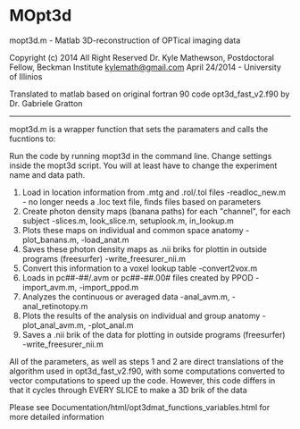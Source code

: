 # MOpt3d

mopt3d.m - Matlab 3D-reconstruction of OPTical imaging data

Copyright (c) 2014 All Right Reserved
Dr. Kyle Mathewson, Postdoctoral Fellow, Beckman Institute
kylemath@gmail.com
April 24/2014 - University of Illinios

Translated to matlab based on original fortran 90 code opt3d_fast_v2.f90 by Dr. Gabriele Gratton

------------------

mopt3d.m is a wrapper function that sets the paramaters and calls the fucntions to:

Run the code by running mopt3d in the command line. Change settings inside the mopt3d script. You will at least have to change the experiment name and data path.

1) Load in location information from .mtg and .rol/.tol files 
 -readloc_new.m - no longer needs a .loc text file, finds files  based on parameters
2) Create photon density maps (banana paths) for each "channel", for each subject
-slices.m, look_slice.m, setuplook.m, in_lookup.m
3) Plots these maps on individual and common space anatomy
-plot_banans.m, -load_anat.m
4) Saves these photon density maps as .nii briks for plottin in outside programs (freesurfer)
-write_freesurer_nii.m
5) Convert this information to a voxel lookup table
-convert2vox.m
6) Loads in pc##-##/.avm or pc##-##.00# files created by PPOD
-import_avm.m, -import_ppod.m
7) Analyzes the continuous or averaged data
-anal_avm.m, -anal_retinotopy.m
8) Plots the results of the analysis on individual and group anatomy
-plot_anal_avm.m, -plot_anal.m
9) Saves a .nii brik of the data for plotting in outside programs (freesurfer)
-write_freesurer_nii.m


All of the parameters, as well as steps 1 and 2 are direct translations of the algorithm used in opt3d_fast_v2.f90, with some computations converted to vector computations to speed up the code. However, this code differs in that it cycles through EVERY SLICE to make a 3D brik of the data

Please see Documentation/html/opt3dmat_functions_variables.html for more detailed information
